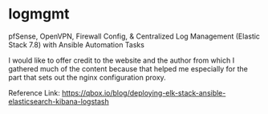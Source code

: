 # logmgmt
pfSense,  OpenVPN, Firewall Config, & Centralized Log Management (Elastic Stack 7.8) with Ansible Automation Tasks

I would like to offer credit to the website and the author from which I gathered much
of the content because that helped me especially for the part that sets out the nginx configuration proxy.  

Reference Link:
https://qbox.io/blog/deploying-elk-stack-ansible-elasticsearch-kibana-logstash

